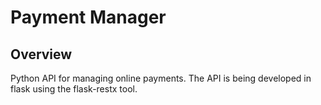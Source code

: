 # Payment Manager

## Overview

Python API for managing online payments. The API is being developed in flask using the flask-restx tool.